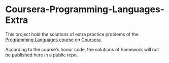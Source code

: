 # Coursera-Programming-Languages-Extra

This project hold the solutions of extra practice problems of the [Programming Languages course](https://www.coursera.org/learn/programming-languages) on [Coursera](https://www.coursera.org).

According to the course's honor code, the solutions of homework will not be published here in a public repo.